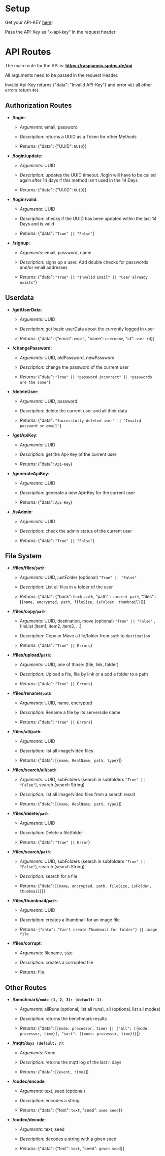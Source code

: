 # Setup
Get your API-KEY [here](https://raspjannis.spdns.de/profile/#api)!

Pass the API-Key as "x-api-key" in the request header


# API Routes
The main route for the API is: **https://raspjannis.spdns.de/api**

All arguments need to be passed in the request Header.

Invalid Api-Key returns {"data": "Invalid API-Key"} and error `403` all other errors return `401`

## Authorization Routes

* **/login**:
  * *Arguments:* email, password
        
  * *Description:* returns a UUID as a Token for other Methods 

  * *Returns:* {"data": {"UUID": `UUID`}}


* **/login/update**:
  * *Arguments:* UUID

  * *Description:* updates the UUID timeout. /login will have to be called again after 14 days if this method isn't used in the 14 Days

  * *Returns:* {"data": {"UUID": `UUID`}}


* **/login/valid**:
  * *Arguments:* UUID

  * *Description:* checks if the UUID has been updated within the last 14 Days and is valid

  * *Returns:* {"data": `"True" || "False"`}

* **/signup**:
  * *Arguments:* email, password, name

  * *Description:* signs up a user. Add double checks for passwords and/or email addresses

  * *Returns:* {"data": `"True" || "Invalid Email" || "User already exists"`}

## Userdata

* **/getUserData**:
  * *Arguments:* UUID

  * *Description:* get basic userData about the currently logged in user

  * *Returns:* {"data": {"email": `email`, "name": `username`, "id": `user id`}}

* **/changePassword**:
  * *Arguments:* UUID, oldPassword, newPassword

  * *Description:* change the password of the current user

  * *Returns:* {"data": `"True" || "password incorrect" || "passwords are the same"`}

* **/deleteUser**:
  * *Arguments:* UUID, password

  * *Description:* delete the current user and all their data

  * *Returns:* {"data": `"Successfully deleted user" || "Invalid password or email"`}

* **/getApiKey**:
  * *Arguments:* UUID

  * *Description:* get the Api-Key of the current user

  * *Returns:* {"data": `Api-Key`}

* **/generateApiKey**:
  * *Arguments:* UUID

  * *Description:* generate a new Api-Key for the current user

  * *Returns:* {"data": `Api-Key`}


* **/isAdmin**:
  * *Arguments:* UUID

  * *Description:* check the admin status of the current user

  * *Returns:* {"data": `"True" || "False"`}

## File System
* **/files/files/`path`**:
  * *Arguments:* UUID, justFolder (optional) `"True" || "False"`

  * *Description:*  List all files in a folder of the user

  * *Returns:* {"data": {"back": `back path`, "path" : `current path`, "files" : [`{name, encrypted, path, fileSize, isFolder, thumbnail}`]}}

* **/files/copy/`path`**:
  * *Arguments:* UUID, destination, move (optional) `"True" || "False"` , fileList [item1, item2, item3, ...]

  * *Description:* Copy or Move a file/folder from `path` to `destination`

  * *Returns:* {"data": `"True" || Errors`}

* **/files/upload/`path`**:
  * *Arguments:* UUID, one of those: (file, link, folder)

  * *Description:* Upload a file, file by link or a add a folder to a path

  * *Returns:* {"data": `"True" || Errors`}

* **/files/rename/`path`**:
  * *Arguments:* UUID, name, encrypted

  * *Description:* Rename a file by its serverside name
  
  * *Returns:* {"data": `"True" || Errors`}

* **/files/all/`path`**:
  * *Arguments:* UUID

  * *Description:* list all image/video files

  * *Returns:* {"data": [`{name, RealName, path, type}`]}

* **/files/search/all/`path`**:
  * *Arguments:* UUID, subFolders (search in subfolders `"True" || "False"`), search (search String)

  * *Description:* list all image/video files from a search result

  * *Returns:* {"data": [`{name, RealName, path, type}`]}

* **/files/delete/`path`**:
  * *Arguments:* UUID

  * *Description:* Delete a file/folder

  * *Returns:* {"data": `"True" || Error`}

* **/files/search/`path`**:
  * *Arguments:* UUID, subFolders (search in subfolders `"True" || "False"`), search (search String)

  * *Description:* search for a file

  * *Returns:* {"data": [`{name, encrypted, path, fileSize, isFolder, thumbnail}`]}


* **/files/thumbnail/`path`**:
  * *Arguments:* UUID

  * *Description:* creates a thumbnail for an image file

  * *Returns:* `{"data": "Can't create Thumbnail for folder"} || image file`

* **/files/corrupt**:
  * *Arguments:* filename, size

  * *Description:* creates a corrupted file

  * *Returns:* file

## Other Routes

* **/benchmark/`mode (1, 2, 3): (default: 1)`**:
  * *Arguments:* allRuns (optional, list all runs), all (optional, list all modes)

  * *Description:* returns the benchmark results

  * *Returns:* {"data": [`{mode. processor, time} || {"all": [{mode. processor, time}], "sort": [{mode. processor, time}]}`]}

* **/mqtt/`days (default: 7)`**:
  * *Arguments:* None

  * *Description:* returns the mqtt log of the last `n` days

  * *Returns:* {"data": [`{event, time}`]}

* **/codec/encode**:
  * *Arguments:* text, seed (optional)

  * *Description:* encodes a string

  * *Returns:* {"data": {"text": `text`, "seed": `used seed`}}

* **/codec/decode**:
  * *Arguments:* text, seed

  * *Description:* decodes a string with a given seed

  * *Returns:* {"data": {"text": `text`, "seed": `given seed`}}
